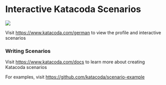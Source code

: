 # Interactive Katacoda Scenarios

[![](http://shields.katacoda.com/katacoda/german/count.svg)](https://www.katacoda.com/german "Get your profile on Katacoda.com")

Visit https://www.katacoda.com/german to view the profile and interactive scenarios

### Writing Scenarios
Visit https://www.katacoda.com/docs to learn more about creating Katacoda scenarios

For examples, visit https://github.com/katacoda/scenario-example
